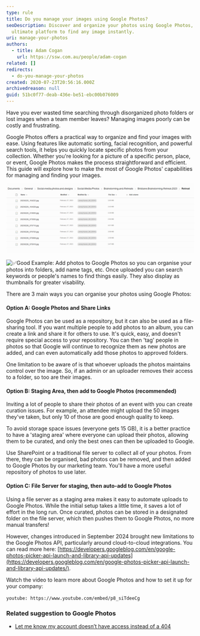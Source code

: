 ```yaml
---
type: rule
title: Do you manage your images using Google Photos?
seoDescription: Discover and organize your photos using Google Photos, the
  ultimate platform to find any image instantly.
uri: manage-your-photos
authors:
  - title: Adam Cogan
    url: https://ssw.com.au/people/adam-cogan
related: []
redirects:
  - do-you-manage-your-photos
created: 2020-07-23T20:56:16.000Z
archivedreason: null
guid: 51bc0f77-deab-436e-be51-ebc00b076009
---
```

Have you ever wasted time searching through disorganized photo folders or lost images when a team member leaves? Managing images poorly can be costly and frustrating.

Google Photos offers a practical way to organize and find your images with ease. Using features like automatic sorting, facial recognition, and powerful search tools, it helps you quickly locate specific photos from your collection. Whether you're looking for a picture of a specific person, place, or event, Google Photos makes the process straightforward and efficient. This guide will explore how to make the most of Google Photos' capabilities for managing and finding your images.

![✅ Good Example: First step is collecting the photos and storing them in a repository. It isn't clear at this stage, what the photos are of, or who is in them](bad-example_1760670298791.png)

![ ✅Good Example: Add photos to Google Photos so you can organise your photos into folders, add name tags, etc. Once uploaded you can search keywords or people's names to find things easily. They also display as thumbnails for greater visability.](tesla-search.png)

<!--endintro-->

There are 3 main ways you can organise your photos using Google Photos:

#### Option A: Google Photos and Share Links

Google Photos can be used as a repository, but it can also be used as a file-sharing tool. If you want multiple people to add photos to an album, you can create a link and share it for others to use. It's quick, easy, and doesn't require special access to your repository. You can then 'tag' people in photos so that Google will continue to recognize them as new photos are added, and can even automatically add those photos to approved folders.

One limitation to be aware of is that whoever uploads the photos maintains control over the image. So, if an admin or an uploader removes their access to a folder, so too are their images.

#### Option B: Staging Area, then add to Google Photos (recommended)

Inviting a lot of people to share their photos of an event with you can create curation issues. For example, an attendee might upload the 50 images they've taken, but only 10 of those are good enough quality to keep.

To avoid storage space issues (everyone gets 15 GB), it is a better practice to have a 'staging area' where everyone can upload their photos, allowing them to be curated, and only the best ones can then be uploaded to Google.

Use SharePoint or a traditional file server to collect all of your photos. From there, they can be organised, bad photos can be removed, and then added to Google Photos by our marketing team. You'll have a more useful repository of photos to use later. 

#### Option C: File Server for staging, then auto-add to Google Photos

Using a file server as a staging area makes it easy to automate uploads to Google Photos. While the initial setup takes a little time, it saves a lot of effort in the long run. Once curated, photos can be stored in a designated folder on the file server, which then pushes them to Google Photos, no more manual transfers!

However, changes introduced in September 2024 brought new limitations to the Google Photos API, particularly around cloud-to-cloud integrations. You can read more here: [https://developers.googleblog.com/en/google-photos-picker-api-launch-and-library-api-updates](https://developers.googleblog.com/en/google-photos-picker-api-launch-and-library-api-updates/). 

Watch the video to learn more about Google Photos and how to set it up for your company:

`youtube: https://www.youtube.com/embed/p8_siTdeeCg`

### Related suggestion to Google Photos

* [Let me know my account doesn’t have access instead of a 404](https://bettersoftwaresuggestions.com/google/google-photos/let-me-know-my-account-doesnt-have-access-instead-of-a-404/)

